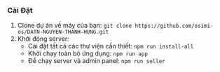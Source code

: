 ### Cài Đặt

1. Clone dự án về máy của bạn: `git clone https://github.com/osimi-os/DATN-NGUYEN-THANH-HUNG.git`
2. Khởi động server:
   - Cài đặt tất cả các thư viện cần thiết: `npm run install-all`
   - Khởi chạy toàn bộ ứng dụng: `npm run app`
   - Để chạy server và admin panel: `npm run seller`
